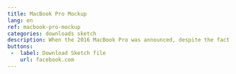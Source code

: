 ```yaml
---
title: MacBook Pro Mockup
lang: en
ref: macbook-pro-mockup
categories: downloads sketch
description: When the 2016 MacBook Pro was announced, despite the fact that I couldn't afford it at the moment, I wanted to have it immediately. So I jumped in Sketch and made my own device — in vector. If you like it, don't hesitate to share! For commercial use, just ask me!
buttons:
 -  label: Download Sketch file
    url: facebook.com
---
```

